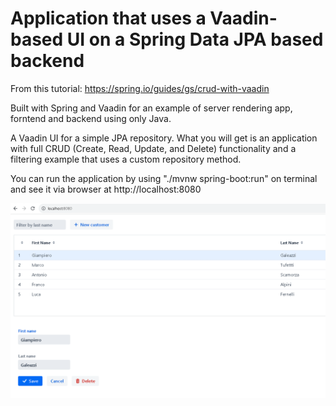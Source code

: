 
# Application that uses a Vaadin-based UI on a Spring Data JPA based backend

From this tutorial: https://spring.io/guides/gs/crud-with-vaadin

Built with Spring and Vaadin for an example of server rendering app, forntend and backend using only Java.

A Vaadin UI for a simple JPA repository. 
What you will get is an application with full CRUD (Create, Read, Update, and Delete) functionality and a filtering example that uses a custom repository method.

You can run the application by using "./mvnw spring-boot:run" on terminal
and see it via browser at http://localhost:8080

![alt text](https://github.com/andrea-attardo/CrudUI-Vaadin/blob/main/vaadinapp.png?raw=true)





